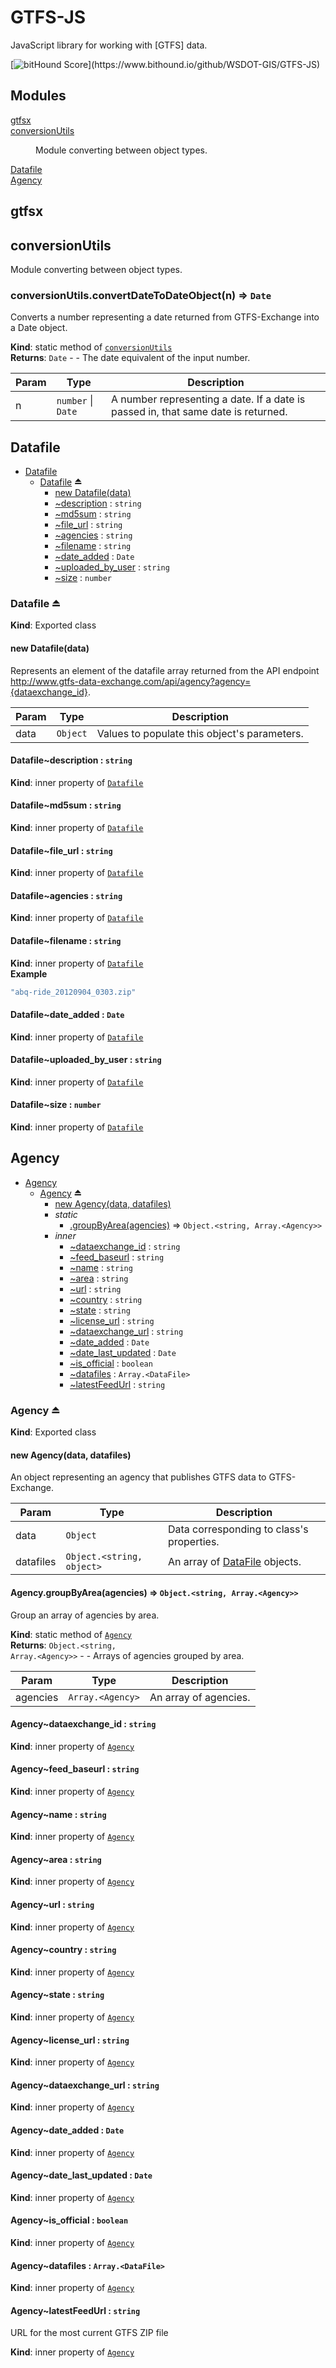 GTFS-JS
=======

JavaScript library for working with [GTFS] data.

[![bitHound Score](https://www.bithound.io/github/WSDOT-GIS/GTFS-JS/badges/score.svg?)](https://www.bithound.io/github/WSDOT-GIS/GTFS-JS)

## Modules

<dl>
<dt><a href="#module_gtfsx">gtfsx</a></dt>
<dd></dd>
<dt><a href="#module_conversionUtils">conversionUtils</a></dt>
<dd><p>Module converting between object types.</p>
</dd>
<dt><a href="#module_Datafile">Datafile</a></dt>
<dd></dd>
<dt><a href="#module_Agency">Agency</a></dt>
<dd></dd>
</dl>

<a name="module_gtfsx"></a>

## gtfsx
<a name="module_conversionUtils"></a>

## conversionUtils
Module converting between object types.

<a name="module_conversionUtils.convertDateToDateObject"></a>

### conversionUtils.convertDateToDateObject(n) ⇒ <code>Date</code>
Converts a number representing a date returned from GTFS-Exchange into a Date object.

**Kind**: static method of <code>[conversionUtils](#module_conversionUtils)</code>  
**Returns**: <code>Date</code> - - The date equivalent of the input number.  

| Param | Type | Description |
| --- | --- | --- |
| n | <code>number</code> &#124; <code>Date</code> | A number representing a date. If a date is passed in, that same date is returned. |

<a name="module_Datafile"></a>

## Datafile

* [Datafile](#module_Datafile)
    * [Datafile](#exp_module_Datafile--Datafile) ⏏
        * [new Datafile(data)](#new_module_Datafile--Datafile_new)
        * [~description](#module_Datafile--Datafile..description) : <code>string</code>
        * [~md5sum](#module_Datafile--Datafile..md5sum) : <code>string</code>
        * [~file_url](#module_Datafile--Datafile..file_url) : <code>string</code>
        * [~agencies](#module_Datafile--Datafile..agencies) : <code>string</code>
        * [~filename](#module_Datafile--Datafile..filename) : <code>string</code>
        * [~date_added](#module_Datafile--Datafile..date_added) : <code>Date</code>
        * [~uploaded_by_user](#module_Datafile--Datafile..uploaded_by_user) : <code>string</code>
        * [~size](#module_Datafile--Datafile..size) : <code>number</code>

<a name="exp_module_Datafile--Datafile"></a>

### Datafile ⏏
**Kind**: Exported class  
<a name="new_module_Datafile--Datafile_new"></a>

#### new Datafile(data)
Represents an element of the datafile array returned from the API endpoint http://www.gtfs-data-exchange.com/api/agency?agency={dataexchange_id}.


| Param | Type | Description |
| --- | --- | --- |
| data | <code>Object</code> | Values to populate this object's parameters. |

<a name="module_Datafile--Datafile..description"></a>

#### Datafile~description : <code>string</code>
**Kind**: inner property of <code>[Datafile](#exp_module_Datafile--Datafile)</code>  
<a name="module_Datafile--Datafile..md5sum"></a>

#### Datafile~md5sum : <code>string</code>
**Kind**: inner property of <code>[Datafile](#exp_module_Datafile--Datafile)</code>  
<a name="module_Datafile--Datafile..file_url"></a>

#### Datafile~file_url : <code>string</code>
**Kind**: inner property of <code>[Datafile](#exp_module_Datafile--Datafile)</code>  
<a name="module_Datafile--Datafile..agencies"></a>

#### Datafile~agencies : <code>string</code>
**Kind**: inner property of <code>[Datafile](#exp_module_Datafile--Datafile)</code>  
<a name="module_Datafile--Datafile..filename"></a>

#### Datafile~filename : <code>string</code>
**Kind**: inner property of <code>[Datafile](#exp_module_Datafile--Datafile)</code>  
**Example**  
```js
"abq-ride_20120904_0303.zip"
```
<a name="module_Datafile--Datafile..date_added"></a>

#### Datafile~date_added : <code>Date</code>
**Kind**: inner property of <code>[Datafile](#exp_module_Datafile--Datafile)</code>  
<a name="module_Datafile--Datafile..uploaded_by_user"></a>

#### Datafile~uploaded_by_user : <code>string</code>
**Kind**: inner property of <code>[Datafile](#exp_module_Datafile--Datafile)</code>  
<a name="module_Datafile--Datafile..size"></a>

#### Datafile~size : <code>number</code>
**Kind**: inner property of <code>[Datafile](#exp_module_Datafile--Datafile)</code>  
<a name="module_Agency"></a>

## Agency

* [Agency](#module_Agency)
    * [Agency](#exp_module_Agency--Agency) ⏏
        * [new Agency(data, datafiles)](#new_module_Agency--Agency_new)
        * _static_
            * [.groupByArea(agencies)](#module_Agency--Agency.groupByArea) ⇒ <code>Object.&lt;string, Array.&lt;Agency&gt;&gt;</code>
        * _inner_
            * [~dataexchange_id](#module_Agency--Agency..dataexchange_id) : <code>string</code>
            * [~feed_baseurl](#module_Agency--Agency..feed_baseurl) : <code>string</code>
            * [~name](#module_Agency--Agency..name) : <code>string</code>
            * [~area](#module_Agency--Agency..area) : <code>string</code>
            * [~url](#module_Agency--Agency..url) : <code>string</code>
            * [~country](#module_Agency--Agency..country) : <code>string</code>
            * [~state](#module_Agency--Agency..state) : <code>string</code>
            * [~license_url](#module_Agency--Agency..license_url) : <code>string</code>
            * [~dataexchange_url](#module_Agency--Agency..dataexchange_url) : <code>string</code>
            * [~date_added](#module_Agency--Agency..date_added) : <code>Date</code>
            * [~date_last_updated](#module_Agency--Agency..date_last_updated) : <code>Date</code>
            * [~is_official](#module_Agency--Agency..is_official) : <code>boolean</code>
            * [~datafiles](#module_Agency--Agency..datafiles) : <code>Array.&lt;DataFile&gt;</code>
            * [~latestFeedUrl](#module_Agency--Agency..latestFeedUrl) : <code>string</code>

<a name="exp_module_Agency--Agency"></a>

### Agency ⏏
**Kind**: Exported class  
<a name="new_module_Agency--Agency_new"></a>

#### new Agency(data, datafiles)
An object representing an agency that publishes GTFS data to GTFS-Exchange.


| Param | Type | Description |
| --- | --- | --- |
| data | <code>Object</code> | Data corresponding to class's properties. |
| datafiles | <code>Object.&lt;string, object&gt;</code> | An array of [DataFile](DataFile) objects. |

<a name="module_Agency--Agency.groupByArea"></a>

#### Agency.groupByArea(agencies) ⇒ <code>Object.&lt;string, Array.&lt;Agency&gt;&gt;</code>
Group an array of agencies by area.

**Kind**: static method of <code>[Agency](#exp_module_Agency--Agency)</code>  
**Returns**: <code>Object.&lt;string, Array.&lt;Agency&gt;&gt;</code> - - Arrays of agencies grouped by area.  

| Param | Type | Description |
| --- | --- | --- |
| agencies | <code>Array.&lt;Agency&gt;</code> | An array of agencies. |

<a name="module_Agency--Agency..dataexchange_id"></a>

#### Agency~dataexchange_id : <code>string</code>
**Kind**: inner property of <code>[Agency](#exp_module_Agency--Agency)</code>  
<a name="module_Agency--Agency..feed_baseurl"></a>

#### Agency~feed_baseurl : <code>string</code>
**Kind**: inner property of <code>[Agency](#exp_module_Agency--Agency)</code>  
<a name="module_Agency--Agency..name"></a>

#### Agency~name : <code>string</code>
**Kind**: inner property of <code>[Agency](#exp_module_Agency--Agency)</code>  
<a name="module_Agency--Agency..area"></a>

#### Agency~area : <code>string</code>
**Kind**: inner property of <code>[Agency](#exp_module_Agency--Agency)</code>  
<a name="module_Agency--Agency..url"></a>

#### Agency~url : <code>string</code>
**Kind**: inner property of <code>[Agency](#exp_module_Agency--Agency)</code>  
<a name="module_Agency--Agency..country"></a>

#### Agency~country : <code>string</code>
**Kind**: inner property of <code>[Agency](#exp_module_Agency--Agency)</code>  
<a name="module_Agency--Agency..state"></a>

#### Agency~state : <code>string</code>
**Kind**: inner property of <code>[Agency](#exp_module_Agency--Agency)</code>  
<a name="module_Agency--Agency..license_url"></a>

#### Agency~license_url : <code>string</code>
**Kind**: inner property of <code>[Agency](#exp_module_Agency--Agency)</code>  
<a name="module_Agency--Agency..dataexchange_url"></a>

#### Agency~dataexchange_url : <code>string</code>
**Kind**: inner property of <code>[Agency](#exp_module_Agency--Agency)</code>  
<a name="module_Agency--Agency..date_added"></a>

#### Agency~date_added : <code>Date</code>
**Kind**: inner property of <code>[Agency](#exp_module_Agency--Agency)</code>  
<a name="module_Agency--Agency..date_last_updated"></a>

#### Agency~date_last_updated : <code>Date</code>
**Kind**: inner property of <code>[Agency](#exp_module_Agency--Agency)</code>  
<a name="module_Agency--Agency..is_official"></a>

#### Agency~is_official : <code>boolean</code>
**Kind**: inner property of <code>[Agency](#exp_module_Agency--Agency)</code>  
<a name="module_Agency--Agency..datafiles"></a>

#### Agency~datafiles : <code>Array.&lt;DataFile&gt;</code>
**Kind**: inner property of <code>[Agency](#exp_module_Agency--Agency)</code>  
<a name="module_Agency--Agency..latestFeedUrl"></a>

#### Agency~latestFeedUrl : <code>string</code>
URL for the most current GTFS ZIP file

**Kind**: inner property of <code>[Agency](#exp_module_Agency--Agency)</code>  
